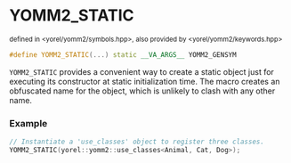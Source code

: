 # YOMM2_STATIC
<sub>defined in <yorel/yomm2/symbols.hpp>, also provided by <yorel/yomm2/keywords.hpp></sub><br/>

```c++
#define YOMM2_STATIC(...) static __VA_ARGS__ YOMM2_GENSYM
```

`YOMM2_STATIC` provides a convenient way to create a static object just for
executing its constructor at static initialization time. The macro creates an
obfuscated name for the object, which is unlikely to clash with any other name.

### Example

```c++
// Instantiate a 'use_classes' object to register three classes.
YOMM2_STATIC(yorel::yomm2::use_classes<Animal, Cat, Dog>);
```
